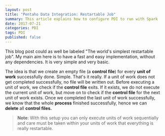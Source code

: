 ```yaml
---
layout: post
title: "Pentaho Data Integration: Restartable Job"
summary: This article explains how to configure PDI to run with Spark
date: 2017-07-21
categories: PDI
tags: PDI
published: false
---  
```



This blog post could as well be labeled "The world's simplest restartable job". My main aim here is to have a fast and easy implementation, without any dependencies. It is very simple and very basic. 

The idea is that we create an empty file (a **control file**) for every **unit of work** successfully done. Simple. That's it really. If a unit of work does not get completed successfully, no file will be written out. Before executing a unit of work, we check if the **control file** exits. If it exists, we do not execute the current unit of work, but move on to check if the **control file** for the next unit of work exists. Once we completed the last unit of work successfully, we know that the whole **process** finished successfully, hence we can **delete** all **control files.**

> **Note**: With this setup you can only execute units of work sequentially and care must be taken within your units of work that everything is really restartable.

